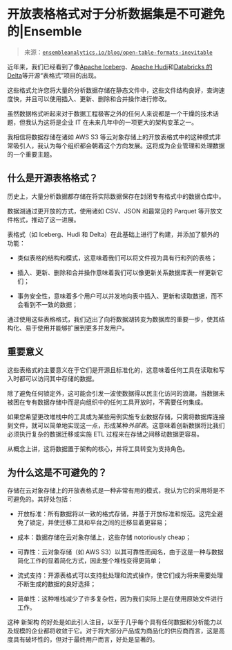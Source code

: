 <!--yml

类别：未分类

日期：2024-05-27 14:54:38

-->

# 开放表格格式对于分析数据集是不可避免的|Ensemble

> 来源：[`ensembleanalytics.io/blog/open-table-formats-inevitable`](https://ensembleanalytics.io/blog/open-table-formats-inevitable)

近年来，我们已经看到了像[Apache Iceberg](https://iceberg.apache.org/)、[Apache Hudi](https://hudi.apache.org/)和[Databricks 的 Delta](https://delta.io/)等开源“表格式”项目的出现。

这些格式允许您将大量的分析数据存储在静态文件中，这些文件结构良好，查询速度快，并且可以使用插入、更新、删除和合并操作进行修改。

虽然数据格式听起来对于数据工程极客之外的任何人来说都是一个干燥的技术话题，但我认为这将是企业 IT 在未来几年中的一项更大的架构变革之一。

我相信将数据存储在诸如 AWS S3 等云对象存储上的开放表格式中的这种模式非常吸引人，我认为每个组织都会朝着这个方向发展。这将成为企业管理和处理数据的一个重要主题。

## [](#what-are-open-source-table-formats)什么是开源表格格式？

历史上，大量分析数据都存储在将实际数据保存在封闭专有格式中的数据仓库中。

数据湖通过更开放的方式，使用诸如 CSV、JSON 和最常见的 Parquet 等开放文件格式，推动了这一进展。

表格式（如 Iceberg、Hudi 和 Delta）在此基础上进行了构建，并添加了额外的功能：

+   类似表格的结构和模式，这意味着我们可以将文件视为具有行和列的表格；

+   插入、更新、删除和合并操作意味着我们可以像更新关系数据库表一样更新它们；

+   事务安全性，意味着多个用户可以并发地向表中插入、更新和读取数据，而不会看到不一致的数据；

通过使用这些表格格式，我们迈出了向将数据湖转变为数据库的重要一步，使其结构化、易于使用并能够扩展到更多并发用户。

## [](#big-implications)重要意义

这些表格式的主要意义在于它们是开源且标准化的，这意味着任何工具在读取和写入时都可以访问其中存储的数据。

除了避免任何锁定外，这可能会引发一波使数据得以民主化访问的浪潮，当数据未被困在专有数据存储中而是向组织中的任何工具开放时，不需要任何集成。

如果您希望更改堆栈中的工具或为某些用例实施专业数据存储，只需将数据库连接到文件，就可以简单地实现这一点，形成某种*外部表*。这意味着创新数据将比我们必须执行复杂的数据迁移或实施 ETL 过程来在存储之间移动数据更容易。

从概念上讲，这将数据置于架构的核心，并将工具转变为支持角色。

## [](#why-is-this-inevitable)为什么这是不可避免的？

存储在云对象存储上的开放表格式是一种非常有用的模式，我认为它的采用将是不可避免的。其好处包括：

+   开放标准：所有数据将以一致的格式存储，并基于开放标准和规范。这完全避免了锁定，并使迁移工具和平台之间的迁移显着更容易；

+   成本：数据存储在云对象存储上，这些存储 notoriously cheap；

+   可靠性：云对象存储（如 AWS S3）以其可靠性而闻名，由于这是一种与数据简化工作的显着简化方式，因此整个堆栈变得更简单；

+   流式支持：开源表格式可以支持批处理和流式操作，使它们成为将来需要处理不断生成的数据的良好选择；

+   简单性：这种堆栈减少了许多复杂性，因为我们实际上是在使用原始文件进行工作。

这种 新架构 的好处是如此引人注目，以至于几乎每个具有任何数据和分析能力以及规模的企业都将收敛于它。对于将大部分产品成为商品化的供应商而言，这是高度具有破坏性的，但对于最终用户而言，好处是显著的。
